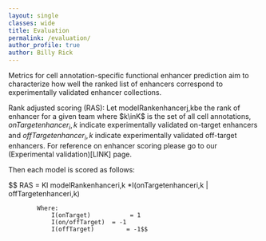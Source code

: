 ```yaml
---
layout: single
classes: wide
title: Evaluation
permalink: /evaluation/
author_profile: true
author: Billy Rick
---
```


Metrics for cell annotation-specific functional enhancer prediction aim to characterize how well the ranked list of enhancers correspond to experimentally validated enhancer collections.

Rank adjusted scoring (RAS): Let modelRankenhancerj,kbe the rank of enhancer for a given team where $k\inK$ is the set of all cell annotations, $onTargetenhancer_i,k$ indicate experimentally validated on-target enhancers and $offTargetenhancer_i,k$ indicate experimentally validated off-target enhancers. For reference on enhancer scoring please go to our (Experimental validation)[LINK] page.

Then each model is scored as follows:

$$ RAS = KI  modelRankenhanceri,k *I(onTargetenhanceri,k | offTargetenhanceri,k) 

			Where:
				I(onTarget)           = 1
				I(on/offTarget)  = -1
				I(offTarget)         = -1$$

